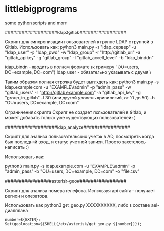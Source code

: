 # littlebigprograms
some python scripts and more

###################ldap2gitlab################# 

Скрипт для синхронизации пользователей в группе LDAP с группой в Gitlab. 
Использовать как:
python3 main.py -s "ldap_сервер" -u "ldap_user" -p "ldap_pwd" -w "ldap_group" -r "http://gitlab_url" -a "gitlab_apikey" -g "gitlab_group" -l "gitlab_accell_level" -b "ldap_binddn"

ldap_bindn - вводить в полном формате (к примеру "OU=users, DC=example, DC=com")
ldap_user - обязательно указывать с двумя \ 

Таким образом полная строчка будет выглядеть как:
python3 main.py -s ldap.example.com -u "EXAMPLE\\\admin" -p "admin_pass" -w "gitlab_users" -r "http://gitlab.example.com" -a "gitlab_api_key" -g "group_in_gitlab" -l 30 (или другой уровень привилегий, от 10 до 50) -b "OU=users, DC=example, DC=com"


Ограничения скрипта 
Скрипт не создает пользователей в Gitlab, и может добавить только уже существующих пользователей :(

###################ldap_analyze################# 

Скрипт для анализа пользовательских учеток в AD, посмотреть когда был последний вход, и статус учетной записи. 
Просто захотелось написать :)

Использовать как:

python3 main.py -s ldap.example.com -u "EXAMPLE\\\admin" -p "admin_pass" -b "OU=users, DC=example, DC=com" -o "file.csv"


#################asterisk-geo##################

Скрипт для анализа номера телефона. Используя api сайта - получает регион и оператора.

Использовать как python3 get_geo.py XXXXXXXXXX, либо в составе ael-диалплана

    number=${EXTEN};
    Set(geolocation=${SHELL(/etc/asterisk/get_geo.py ${number})});
